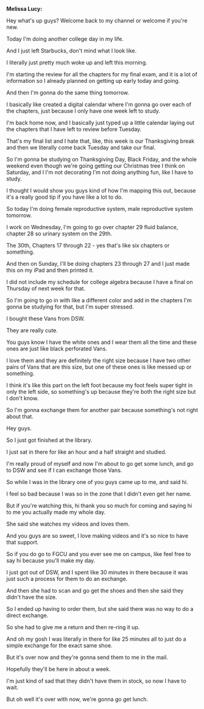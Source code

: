<b>Melissa Lucy:</b>

Hey what's up guys? Welcome back to my channel or welcome if you're new.


Today I'm doing another college day in my life.


And I just left Starbucks, don't mind what I look like.


I literally just pretty much woke up and left this morning.


I'm starting the review for all the chapters for my final exam, and it is a lot of information so I already planned on getting up early today and going.


And then I'm gonna do the same thing tomorrow.


I basically like created a digital calendar where I'm gonna go over each of the chapters, just because I only have one week left to study.


I'm back home now, and I basically just typed up a little calendar laying out the chapters that I have left to review before Tuesday.


That's my final list and I hate that, like, this week is our Thanksgiving break and then we literally come back Tuesday and take our final.


So I'm gonna be studying on Thanksgiving Day, Black Friday, and the whole weekend even though we're going getting our Christmas tree I think on Saturday, and I I'm not decorating I'm not doing anything fun, like I have to study.


I thought I would show you guys kind of how I'm mapping this out, because it's a really good tip if you have like a lot to do.


So today I'm doing female reproductive system, male reproductive system tomorrow.


I work on Wednesday, I'm going to go over chapter 29 fluid balance, chapter 28 so urinary system on the 29th.


The 30th, Chapters 17 through 22 - yes that's like six chapters or something.


And then on Sunday, I'll be doing chapters 23 through 27 and I just made this on my iPad and then printed it.


I did not include my schedule for college algebra because I have a final on Thursday of next week for that.


So I'm going to go in with like a different color and add in the chapters I'm gonna be studying for that, but I'm super stressed.


I bought these Vans from DSW.


They are really cute.


You guys know I have the white ones and I wear them all the time and these ones are just like black perforated Vans.


I love them and they are definitely the right size because I have two other pairs of Vans that are this size, but one of these ones is like messed up or something.


I think it's like this part on the left foot because my foot feels super tight in only the left side, so something's up because they're both the right size but I don't know.


So I'm gonna exchange them for another pair because something's not right about that.


Hey guys.


So I just got finished at the library.


I just sat in there for like an hour and a half straight and studied.


I'm really proud of myself and now I'm about to go get some lunch, and go to DSW and see if I can exchange those Vans.


So while I was in the library one of you guys came up to me, and said hi.


I feel so bad because I was so in the zone that I didn't even get her name.


But if you're watching this, hi thank you so much for coming and saying hi to me you actually made my whole day.


She said she watches my videos and loves them.


And you guys are so sweet, I love making videos and it's so nice to have that support.


So if you do go to FGCU and you ever see me on campus, like feel free to say hi because you'll make my day.


I just got out of DSW, and I spent like 30 minutes in there because it was just such a process for them to do an exchange.


And then she had to scan and go get the shoes and then she said they didn't have the size.


So I ended up having to order them, but she said there was no way to do a direct exchange.


So she had to give me a return and then re-ring it up.


And oh my gosh I was literally in there for like 25 minutes all to just do a simple exchange for the exact same shoe.


But it's over now and they're gonna send them to me in the mail.


Hopefully they'll be here in about a week.


I'm just kind of sad that they didn't have them in stock, so now I have to wait.


But oh well it's over with now, we're gonna go get lunch.


